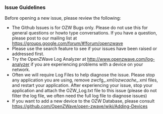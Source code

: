 ### Issue Guidelines

Before opening a new issue, please review the following:
* The Github Issues is for OZW Bugs only. Please do not use this for general questions or howto type conversations. If you have a question, please post to our mailing list at https://groups.google.com/forum/#!forum/openzwave
* Please use the search feature to see if your issues have been raised or addressed first.
* Try the OpenZWave Log Analyzer at http://www.openzwave.com/log-analyzer if you are experiencing problems with a device on your network.
* Often we will require Log Files to help diagnose the issue. Please stop any application you are using, remove zwcfg_*.xml/ozwcache_*.xml files, and restart your application. After experiencing your issue, stop your application and attach the OZW_Log.txt file to this issue (please do not filter the log file, we often need the full log file to diagnose issues)
* If you want to add a new device to the OZW Database, please consult https://github.com/OpenZWave/open-zwave/wiki/Adding-Devices


